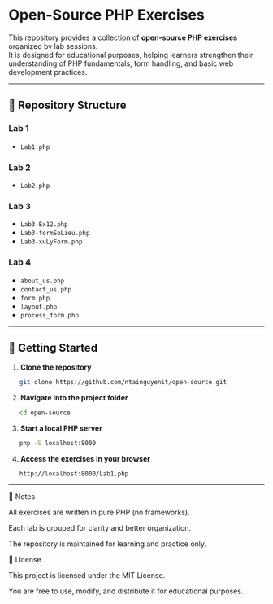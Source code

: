# Open-Source PHP Exercises

This repository provides a collection of **open-source PHP exercises** organized by lab sessions.  
It is designed for educational purposes, helping learners strengthen their understanding of PHP fundamentals, form handling, and basic web development practices.  

---

## 📂 Repository Structure

### Lab 1
- `Lab1.php`

### Lab 2
- `Lab2.php`

### Lab 3
- `Lab3-Ex12.php`
- `Lab3-formSoLieu.php`
- `Lab3-xuLyForm.php`

### Lab 4
- `about_us.php`
- `contact_us.php`
- `form.php`
- `layout.php`
- `process_form.php`

---

## 🚀 Getting Started

1. **Clone the repository**
```bash
   git clone https://github.com/ntainguyenit/open-source.git
```

2. **Navigate into the project folder**
```bash
   cd open-source
```

3. **Start a local PHP server**
```bash
   php -S localhost:8000
```

4. **Access the exercises in your browser**
```arduino
   http://localhost:8000/Lab1.php
```

---

📌 Notes

All exercises are written in pure PHP (no frameworks).

Each lab is grouped for clarity and better organization.

The repository is maintained for learning and practice only.

📜 License

This project is licensed under the MIT License.

You are free to use, modify, and distribute it for educational purposes.
